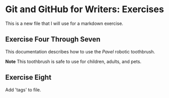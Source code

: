 # Git and GitHub for Writers: Exercises
This is a new file that I will use for a markdown exercise.


## Exercise Four Through Seven
This documentation describes how to use the _Pavel_ robotic
toothbrush.

**Note** This toothbrush is safe to use for children,
adults, and pets.

## Exercise Eight
Add 'tags' to file.
